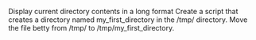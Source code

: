 Display current directory contents in a long format
Create a script that creates a directory named my_first_directory in the /tmp/ directory.
Move the file betty from /tmp/ to /tmp/my_first_directory.
